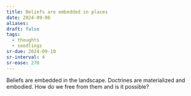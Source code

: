 ```yaml
---
title: Beliefs are embedded in places
date: 2024-09-06
aliases: 
draft: false
tags:
  - thoughts
  - seedlings
sr-due: 2024-09-10
sr-interval: 4
sr-ease: 270
---
```

Beliefs are embedded in the landscape.
Doctrines are materialized and embodied.
How do we free from them and is it possible?